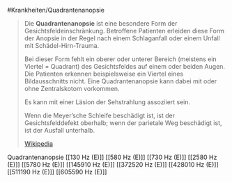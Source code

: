 #Krankheiten/Quadrantenanopsie

> Die **Quadrantenanopsie** ist eine besondere Form der Gesichtsfeldeinschränkung. Betroffene Patienten erleiden diese Form der Anopsie in der Regel nach einem Schlaganfall oder einem Unfall mit Schädel-Hirn-Trauma.
>
> Bei dieser Form fehlt ein oberer oder unterer Bereich (meistens ein Viertel = Quadrant) des Gesichtsfeldes auf einem oder beiden Augen. Die Patienten erkennen beispielsweise ein Viertel eines Bildausschnitts nicht. Eine Quadrantenanopsie kann dabei mit oder ohne Zentralskotom vorkommen.
>
> Es kann mit einer Läsion der Sehstrahlung assoziiert sein.
>
> Wenn die Meyer’sche Schleife beschädigt ist, ist der Gesichtsfelddefekt oberhalb; wenn der parietale Weg beschädigt ist, ist der Ausfall unterhalb.
>
> [Wikipedia](https://de.wikipedia.org/wiki/Quadrantenanopsie)

Quadrantenanopsie
[[130 Hz (E)]]
[[580 Hz (E)]]
[[730 Hz (E)]]
[[2580 Hz (E)]]
[[5780 Hz (E)]]
[[145910 Hz (E)]]
[[372520 Hz (E)]]
[[428010 Hz (E)]]
[[511190 Hz (E)]]
[[605590 Hz (E)]]